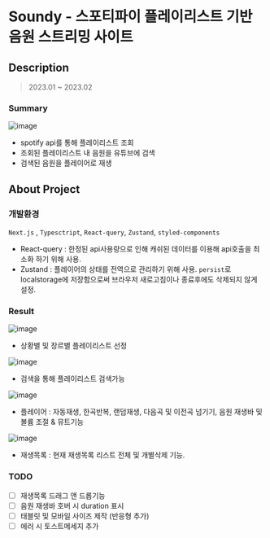 # Soundy - 스포티파이 플레이리스트 기반 음원 스트리밍 사이트

## Description
> 2023.01 ~ 2023.02

### Summary
![image](https://user-images.githubusercontent.com/78190786/219079390-81b59393-3cc0-4343-b735-d019384bcd9d.png)

- spotify api를 통해 플레이리스트 조회
- 조회된 플레이리스트 내 음원을 유튜브에 검색
- 검색된 음원을 플레이어로 재생



## About Project
### 개발환경
 
`Next.js` , `Typesctript`, `React-query`, `Zustand`, `styled-components`

- React-query : 한정된 api사용량으로 인해 캐쉬된 데이터를 이용해 api호출을 최소화 하기 위해 사용.
- Zustand : 플레이어의 상태를 전역으로 관리하기 위해 사용. `persist`로 localstorage에 저장함으로써 브라우저 새로고침이나 종료후에도 삭제되지 않게 설정.



### Result

![image](https://user-images.githubusercontent.com/78190786/219071539-401560ef-a6d0-40cf-9a71-94e933d315a2.png)
-  상황별 및 장르별 플레이리스트 선정

![image](https://user-images.githubusercontent.com/78190786/219082086-928d71dd-02c5-4ce1-bccb-4c0d5569170a.png)
- 검색을 통해 플레이리스트 검색가능

![image](https://user-images.githubusercontent.com/78190786/219082371-2f34e971-f6e4-41de-8585-c664daf0a664.png)
- 플레이어 : 자동재생, 한곡반복, 랜덤재생, 다음곡 및 이전곡 넘기기, 음원 재생바 및 볼륨 조절 & 뮤트기능

![image](https://user-images.githubusercontent.com/78190786/219083242-2ebb6688-dcc6-4ca9-b1e4-eeede3fbe552.png)
- 재생목록 : 현재 재생목록 리스트 전체 및 개별삭제 기능.

### TODO

- [ ] 재생목록 드래그 앤 드롭기능
- [ ] 음원 재생바 호버 시 duration 표시
- [ ] 태블릿 및 모바일 사이즈 제작 (반응형 추가)
- [ ] 에러 시 토스트메세지 추가
